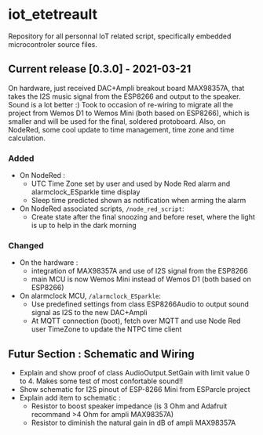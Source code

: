 # iot_etetreault
Repository for all personnal IoT related script, specifically embedded microcontroler source files.

## Current release [0.3.0] - 2021-03-21
On hardware, just received DAC+Ampli breakout board MAX98357A, that takes the I2S music signal from the ESP8266 and output to the speaker. Sound is a lot better :) Took to occasion of re-wiring to migrate all the project from Wemos D1 to Wemos Mini (both based on ESP8266), which is smaller and will be used for the final, soldered protoboard. Also, on NodeRed, some cool update to time management, time zone and time calculation.

### Added
- On NodeRed :
    - UTC Time Zone set by user and used by Node Red alarm and alarmclock_ESparkle time display
    - Sleep time predicted shown as notification when arming the alarm
- On NodeRed associated scripts, `/node_red_script`:
    - Create state after the final snoozing and before reset, where the light is up to help in the dark morning

### Changed
- On the hardware :
    - integration of MAX98357A and use of I2S signal from the ESP8266
    - main MCU is now Wemos Mini instead of Wemos D1 (both based on ESP8266)
- On alarmclock MCU, `/alarmclock_ESparkle`:
    - Use predefined settings from class ESP8266Audio to output sound signal as I2S to the new DAC+Ampli
    - At MQTT connection (boot), fetch over MQTT and use Node Red user TimeZone to update the NTPC time client


## Futur Section : Schematic and Wiring
- Explain and show proof of class AudioOutput.SetGain with limit value 0 to 4. Makes some test of most confortable sound!!
- Show schematic for I2S pinout of ESP-8266 Mini from ESParcle project
- Explain add item to schematic :
    - Resistor to boost speaker impedance (is 3 Ohm and Adafruit recommand >4 Ohm for ampli MAX98357A)
    - Resistor to diminish the natural gain in dB of ampli MAX98357A